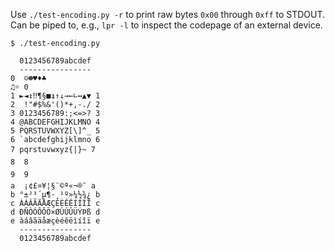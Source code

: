 Use `./test-encoding.py -r` to print raw bytes `0x00` through `0xff` to STDOUT.
Can be piped to, e.g., `lpr -l` to inspect the codepage of an external device.

    $ ./test-encoding.py

      0123456789abcdef
      ----------------
    0  ☺☻♥♦♣
    ♫☼ 0
    1 ►◄↕‼¶§■↨↑↓→←∟↔▲▼ 1
    2  !"#$%&'()*+,-./ 2
    3 0123456789:;<=>? 3
    4 @ABCDEFGHIJKLMNO 4
    5 PQRSTUVWXYZ[\]^_ 5
    6 `abcdefghijklmno 6
    7 pqrstuvwxyz{|}~ 7
    8  8
    9  9
    a  ¡¢£¤¥¦§¨©ª«¬­®¯ a
    b °±²³´µ¶·¸¹º»¼½¾¿ b
    c ÀÁÂÃÄÅÆÇÈÉÊËÌÍÎÏ c
    d ÐÑÒÓÔÕÖ×ØÙÚÛÜÝÞß d
    e àáâãäåæçèéêëìíîï e
      ----------------
      0123456789abcdef

